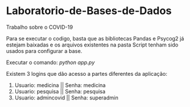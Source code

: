 # Laboratorio-de-Bases-de-Dados
Trabalho sobre o COVID-19

Para se executar o codigo, basta que as bibliotecas Pandas e Psycog2 já estejam baixadas e os arquivos existentes na pasta Script tenham sido usados para configurar a base.

Executar o comando: *python app.py*

Existem 3 logins que dão acesso a partes diferentes da aplicação:
1. Usuario: medicina || Senha: medicina
2. Usuario: pesquisa || Senha: pesquisa
3. Usuario: admincovid || Senha: superadmin
